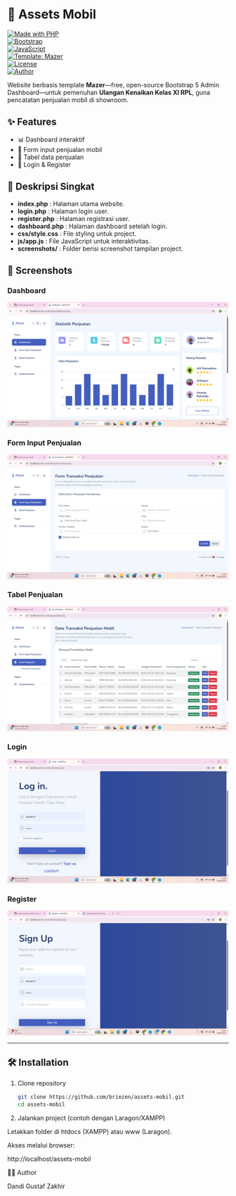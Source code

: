 # 🚗 Assets Mobil

[![Made with PHP](https://img.shields.io/badge/Made%20with-PHP-777bb4?logo=php&logoColor=white)](https://www.php.net/)  
[![Bootstrap](https://img.shields.io/badge/Bootstrap-7952B3?logo=bootstrap&logoColor=white)](https://getbootstrap.com/)  
[![JavaScript](https://img.shields.io/badge/JavaScript-F7DF1E?logo=javascript&logoColor=black)](https://developer.mozilla.org/docs/Web/JavaScript)  
[![Template: Mazer](https://img.shields.io/badge/Template-Mazer-blue)](https://github.com/zuramai/mazer)  
[![License](https://img.shields.io/badge/License-Education-blue)](#license)  
[![Author](https://img.shields.io/badge/Author-Dandi%20Gustaf%20Zakhir-green)](#author)

Website berbasis template **Mazer**—free, open-source Bootstrap 5 Admin Dashboard—untuk pemenuhan **Ulangan Kenaikan Kelas XI RPL**, guna pencatatan penjualan mobil di showroom.

## ✨ Features
- 📊 Dashboard interaktif
- 📝 Form input penjualan mobil
- 📑 Tabel data penjualan
- 🔐 Login & Register

## 📌 Deskripsi Singkat

- **index.php** : Halaman utama website.  
- **login.php** : Halaman login user.  
- **register.php** : Halaman registrasi user.  
- **dashboard.php** : Halaman dashboard setelah login.  
- **css/style.css** : File styling untuk project.  
- **js/app.js** : File JavaScript untuk interaktivitas.  
- **screenshots/** : Folder berisi screenshot tampilan project.

## 📸 Screenshots

### Dashboard
![Dashboard](screenshots/dashboard.png)

### Form Input Penjualan
![Form Input Penjualan](screenshots/form-input.png)

### Tabel Penjualan
![Tabel Penjualan](screenshots/tabel-penjualan.png)

### Login
![Login](screenshots/login.png)

### Register
![Register](screenshots/register.png)

---

## 🛠️ Installation

1. Clone repository
   ```bash
   git clone https://github.com/briezen/assets-mobil.git
   cd assets-mobil

2. Jalankan project (contoh dengan Laragon/XAMPP)

Letakkan folder di htdocs (XAMPP) atau www (Laragon).

Akses melalui browser:

http://localhost/assets-mobil


👨‍💻 Author

Dandi Gustaf Zakhir

